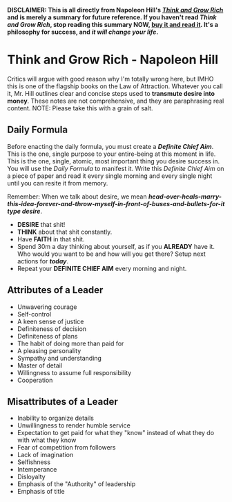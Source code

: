 **DISCLAIMER: This is all directly from Napoleon Hill's <i>[Think and Grow Rich](http://www.amazon.com/Think-Grow-Rich-Napoleon-Hill/dp/0449214923)</i> and is merely a summary for future reference. If you haven't read <i>Think and Grow Rich</i>, stop reading this summary NOW, [buy it and read it](http://www.amazon.com/Think-Grow-Rich-Napoleon-Hill/dp/0449214923). It's a philosophy for success, and <i>it will change your life</i>.**

# Think and Grow Rich - Napoleon Hill

Critics will argue with good reason why I'm totally wrong here, but IMHO this is one of the flagship books on the Law of Attraction. Whatever you call it, Mr. Hill outlines clear and concise steps used to **transmute desire into money**. These notes are not comprehensive, and they are paraphrasing real content. NOTE: Please take this with a grain of salt.

## Daily Formula

Before enacting the daily formula, you must create a **<i>Definite Chief Aim</i>**. This is the one, single purpose to your entire-being at this moment in life. This is the one, single, atomic, most important thing you desire success in. You will use the <i>Daily Formula</i> to manifest it. Write this <i>Definite Chief Aim</i> on a piece of paper and read it every single morning and every single night until you can resite it from memory. 

Remember: When we talk about desire, we mean **<i>head-over-heals-marry-this-idea-forever-and-throw-myself-in-front-of-buses-and-bullets-for-it type desire</i>**.

- **DESIRE** that shit!
- **THINK** about that shit constantly.
- Have **FAITH** in that shit.
- Spend 30m a day thinking about yourself, as if you **ALREADY** have it. Who would you want to be and how will you get there? Setup next actions for **<i>today</i>**.
- Repeat your **DEFINITE CHIEF AIM** every morning and night.

## Attributes of a Leader

- Unwavering courage
- Self-control
- A keen sense of justice
- Definiteness of decision
- Definiteness of plans
- The habit of doing more than paid for
- A pleasing personality
- Sympathy and understanding
- Master of detail
- Willingness to assume full responsibility
- Cooperation

## Misattributes of a Leader

- Inability to organize details
- Unwillingness to render humble service
- Expectation to get paid for what they "know" instead of what they do with what they know
- Fear of competition from followers
- Lack of imagination
- Selfishness
- Intemperance
- Disloyalty
- Emphasis of the "Authority" of leadership
- Emphasis of title

